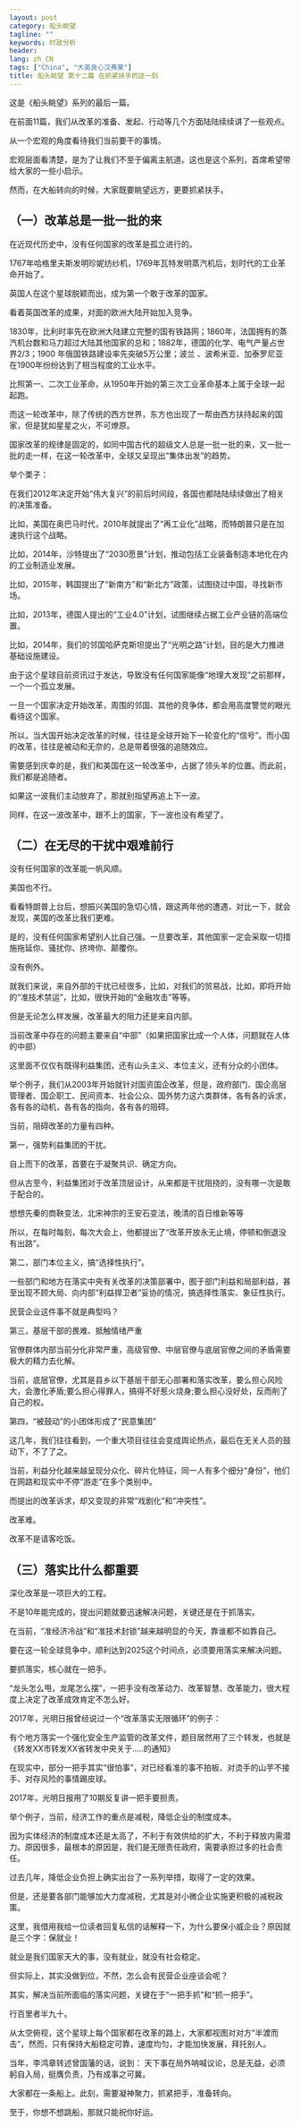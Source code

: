 ```yaml
---
layout: post
category: 船头眺望
tagline: ""
keywords: 时政分析
header:
lang: zh_CN 
tags: ["China", "大英良心汉弗莱"]
title: 船头眺望 第十二篇 在抓紧扶手的这一刻
---
```


这是《船头眺望》系列的最后一篇。

在前面11篇，我们从改革的准备、发起、行动等几个方面陆陆续续讲了一些观点。

从一个宏观的角度看待我们当前要干的事情。

宏观层面看清楚，是为了让我们不至于偏离主航道。这也是这个系列，首席希望带给大家的一些小启示。

然而，在大船转向的时候，大家既要眺望远方，更要抓紧扶手。

## （一）改革总是一批一批的来

在近现代历史中，没有任何国家的改革是孤立进行的。

1767年哈格里夫斯发明珍妮纺纱机，1769年瓦特发明蒸汽机后，划时代的工业革命开始了。

英国人在这个星球脱颖而出，成为第一个敢于改革的国家。

看着英国改革的成果，对面的欧洲大陆开始加入竞争。

1830年，比利时率先在欧洲大陆建立完整的国有铁路网；1860年，法国拥有的蒸汽机台数和马力超过大陆其他国家的总和；1882年，德国的化学、电气产量占世界2/3；1900 年俄国铁路建设率先突破5万公里；波兰 、波希米亚、加泰罗尼亚在1900年纷纷达到了相当程度的工业水平。

比照第一、二次工业革命，从1950年开始的第三次工业革命基本上属于全球一起起跑。

而这一轮改革中，除了传统的西方世界，东方也出现了一帮由西方扶持起来的国家，但是犹如星星之火，不可燎原。

国家改革的规律是固定的，如同中国古代的超级文人总是一批一批的来，又一批一批的走一样，在这一轮改革中，全球又呈现出“集体出发”的趋势。

举个栗子：

在我们2012年决定开始“伟大复兴”的前后时间段，各国也都陆陆续续做出了相关的决策准备。

比如，美国在奥巴马时代，2010年就提出了“再工业化”战略，而特朗普只是在加速执行这个战略。

比如，2014年，沙特提出了“2030愿景”计划，推动包括工业装备制造本地化在内的工业制造业发展。

比如，2015年，韩国提出了“新南方”和“新北方”政策，试图绕过中国，寻找新市场。

比如，2013年，德国人提出的“工业4.0”计划，试图继续占据工业产业链的高端位置。

比如，2014年，我们的邻国哈萨克斯坦提出了“光明之路”计划，目的是大力推进基础设施建设。

由于这个星球目前资讯过于发达，导致没有任何国家能像“地理大发现”之前那样，一个一个孤立发展。

一旦一个国家决定开始改革，周围的邻国、其他的竞争体，都会用高度警觉的眼光看待这个国家。

所以，当大国开始决定改革的时候，往往是全球开始下一轮变化的“信号”。而小国的改革，往往是被动和无奈的，总是带着很强的追随效应。

需要感到庆幸的是，我们和美国在这一轮改革中，占据了领头羊的位置。而此前，我们都是追随者。

如果这一波我们主动放弃了，那就别指望再追上下一波。

同样，在这一波改革中，跟不上的国家，下一波也没有希望了。

## （二）在无尽的干扰中艰难前行

没有任何国家的改革能一帆风顺。

美国也不行。

看看特朗普上台后，想振兴美国的急切心情，跟这两年他的遭遇，对比一下，就会发现，美国的改革比我们更难。

是的，没有任何国家希望别人比自己强。一旦要改革，其他国家一定会采取一切措施拖延你、骚扰你、挤垮你、颠覆你。

没有例外。

就我们来说，来自外部的干扰已经很多，比如，对我们的贸易战，比如，即将开始的“准技术禁运”，比如，很快开始的“金融攻击”等等。

但是无论怎么样发展，改革最大的阻力还是来自内部。

当前改革中存在的问题主要来自“中部”（如果把国家比成一个人体，问题就在人体的中部）

这里面不仅仅有既得利益集团，还有山头主义、本位主义，还有分众的小团体。

举个例子，我们从2003年开始就针对国资国企改革，但是，政府部门、国企高层管理者、国企职工、民间资本、社会公众、国外势力这六类群体，各有各的诉求，各有各的动机，各有各的指向，各有各的阻碍。

当前，阻碍改革的力量有四种。

第一，强势利益集团的干扰。

自上而下的改革，首要在于凝聚共识、确定方向。

但从古至今，利益集团对于改革顶层设计，从来都是干扰阻挠的，没有哪一次是敢于配合的。

想想先秦的商鞅变法，北宋神宗的王安石变法，晚清的百日维新等等

所以，在每时每刻，每次大会上，他都提出了“改革开放永无止境，停顿和倒退没有出路”。

第二，部门本位主义，搞“选择性执行”。

一些部门和地方在落实中央有关改革的决策部署中，囿于部门利益和局部利益，甚至出现不顾大局、向内部“利益捍卫者”妥协的情况，搞选择性落实、象征性执行。

民营企业这件事不就是典型吗？

第三，基层干部的畏难、抵触情绪严重

官僚群体内部当前分化非常严重，高级官僚、中层官僚与底层官僚之间的矛盾需要极大的精力去化解。

当前，底层官僚，尤其是县乡以下基层干部无心部署和落实改革，要么担心风险大，会激化矛盾;要么担心得罪人，搞得不好惹火烧身;要么担心没好处，反而削了自己的权。

第四，“被鼓动”的小团体形成了“民意集团”

这几年，我们往往看到，一个重大项目往往会变成舆论热点，最后在无关人员的鼓动下，不了了之。

当前，利益分化越来越呈现分众化、碎片化特征，同一人有多个细分“身份”，他们在网路和现实中不停“游走”在多个类别中。

而提出的改革诉求，却又变现的非常“戏剧化”和“冲突性”。

改革难。

改革不是请客吃饭。

## （三）落实比什么都重要

深化改革是一项巨大的工程。

不是10年能完成的，提出问题就要迅速解决问题，关键还是在于抓落实。

在当前，“准经济冷战”和“准技术封锁”越来越明显的今天，靠谁都不如靠自己。

要在这一轮全球竞争中，顺利达到2025这个时间点，必须要用落实来解决问题。

要抓落实，核心就在一把手。

“龙头怎么甩，龙尾怎么摆”，一把手没有改革动力、改革智慧、改革能力，很大程度上决定了改革成效肯定不怎么好。

2017年，光明日报曾经说过一个“改革落实无限循环”的例子：

有个地方落实一个强化安全生产监管的改革文件，题目居然用了三个转发，也就是《转发XX市转发XX省转发中央关于…..的通知》

在现实中，部分一把手其实“很怕事”，对已经看准的事不拍板、对烫手的山芋不接手、对存风险的事情踢皮球。

2017年，光明日报用了10期反复讲一把手要担责。

举个例子，当前，经济工作的重点是减税，降低企业的制度成本。

因为实体经济的制度成本还是太高了，不利于有效供给的扩大，不利于释放内需潜力。原因很多，最根本的原因是，我们是无限责任政府，需要承担过多的社会责任。

过去几年，降低企业负担上确实出台了一系列举措，取得了一定的效果。

但是，还是要各部门能够加大力度减税，尤其是对小微企业实施更积极的减税政策。

这里，我借用我给一位读者回复私信的话解释一下，为什么要保小威企业？原因就是三个字：保就业！

就业是我们国家天大的事，没有就业，就没有社会稳定。

但实际上，其实没做到位，不然，怎么会有民营企业座谈会呢？

其实，解决当前所面临的落实问题，关键在于“一把手抓”和“抓一把手”。

行百里者半九十。

从太空俯视，这个星球上每个国家都在改革的路上，大家都视图对对方“半渡而击”，然而，只有保持大船稳定可靠，速度均匀，才能加快发展，拜托别人。

当年，李鸿章转述曾国藩的话，说到： 天下事在局外呐喊议论，总是无益，必须躬自入局，挺膺负责，乃有成事之可冀。

大家都在一条船上。此刻，需要凝神聚力，抓紧把手，准备转向。

至于，你想不想跳船，那就只能祝你好运。

